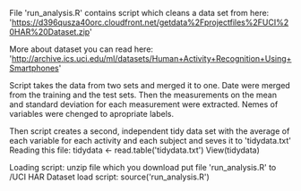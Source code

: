 File 'run_analysis.R' contains script which cleans a data set from  here:
	'https://d396qusza40orc.cloudfront.net/getdata%2Fprojectfiles%2FUCI%20HAR%20Dataset.zip'

More about dataset you can read here:
	'http://archive.ics.uci.edu/ml/datasets/Human+Activity+Recognition+Using+Smartphones'

Script takes the data from two sets and merged it to one.
Date were merged from the training and the test sets.
Then the measurements on the mean and standard deviation for each measurement were extracted. 
Nemes of variables were chenged to apropriate labels.

Then script creates a second, independent tidy data set with the average of each variable for each activity and each subject and seves it to 
	'tidydata.txt'
Reading this file:
	tidydata <- read.table('tidydata.txt')
	View(tidydata)

Loading script:
	unzip file which you download 
	put file 'run_analysis.R' to /UCI HAR Dataset
	load script:
	source('run_analysis.R')
